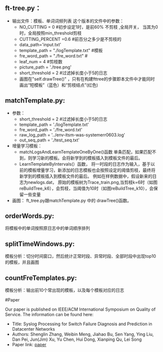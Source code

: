 ## ft-tree.py：
* 输出文件：模板、单词词频列表
	这个版本的文件中的参数：
   * NO_CUTTING = 0 #初步设定1时，是前60% 不剪枝 ,全局开关， 当其为0时，全局按照min_threshold剪枝
   * CUTTING_PERCENT =0.6 #前百分之多少是不剪枝的 
	* data_path='input.txt'
   *   template_path = "./logTemplate.txt" #模板
    *   fre_word_path = "./fre_word.txt"   #
    *   leaf_num = 4 #剪枝数
    *    picture_path = './tree.png'
    *  short_threshold = 2 #过滤掉长度小于5的日志
	* 画图在"self.drawTree()" ，只有在构建fttree的步骤即本文件中才能同时画出“短模板”（蓝色）和“剪枝结点”(红色)


## matchTemplate.py:
 * 参数：
	*	short_threshold = 2 #过滤掉长度小于5的日志
	*   template_path = './logTemplate.txt'
	*  fre_word_path = './fre_word.txt'
	*  raw_log_path = '../env-itsm-was-systemerr0603.log'
	*   out_seq_path = './test_seq.txt'
* 增量学习模板：
	* matchLogsAndLearnTemplateOneByOne()函数  单条匹配，如果匹配不到，则学习新的模板。会将新学到的模板插入到模板文件的最后。
	* LearnTemplateByIntervals(）函数， 将一时段的日志作为输入，基于以前的模板增量学习，新添加的日志模板也会按照设定的阈值剪枝，最终将新学到的模板插入到模板文件的最后。
			例如在样例数据中，假设新来的日志为newlogs.dat， 原始的模板树为Trace_train.png,当剪枝k=6时（如图reBuildTree_k6），会剪枝，当阈值为10时（如图reBuildTree_k10），会保留一些变量
* 画图： ft_tree.py跟matchTemplate.py 中的 drawTree()函数。

## orderWords.py:
将模板中的单词按照原日志中的单词顺序排列
	
## splitTimeWindows.py:
 模板分析：切分时间窗口，然后统计正常时段、异常时段、全部时段中出现top10的模板，并且画图


## countFreTemplates.py:
 模板分析：输出前10个常出现的模板，以及每个模板对应的日志
 
 
#Paper

Our paper is published on IEEE/ACM International Symposium on Quality of Service. The information can be found here:

* Title: Syslog Processing for Switch Failure Diagnosis and Prediction in Datacenter Networks
* Authors: Shenglin Zhang, Weibin Meng, Jiahao Bu, Sen Yang, Ying Liu, Dan Pei, Jun(Jim) Xu, Yu Chen, Hui Dong, Xianping Qu, Lei Song
* Paper link: [paper](https://netman.aiops.org/wp-content/uploads/2015/12/IWQOS_2017_zsl.pdf)